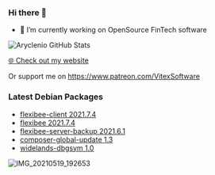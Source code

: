 ### Hi there 👋

- 🔭 I’m currently working on OpenSource FinTech software


![Aryclenio GitHub Stats](https://github-readme-stats.vercel.app/api?username=Vitexus&show_icons=true)


<p><a href="https://vitexsoftware.cz">🌐 Check out my website</a></p>

Or support me on https://www.patreon.com/VitexSoftware

### Latest Debian Packages
<!-- DEBIAN-PACKAGES-LIST:START -->
- [flexibee-client 2021.7.4](https://vitexsoftware.cz/package.php?package=flexibee-client)
- [flexibee 2021.7.4](https://vitexsoftware.cz/package.php?package=flexibee)
- [flexibee-server-backup 2021.6.1](https://vitexsoftware.cz/package.php?package=flexibee-server-backup)
- [composer-global-update 1.3](https://vitexsoftware.cz/package.php?package=composer-global-update)
- [widelands-dbgsym 1.0](https://vitexsoftware.cz/package.php?package=widelands-dbgsym)
<!-- DEBIAN-PACKAGES-LIST:END -->

![IMG_20210519_192653](https://user-images.githubusercontent.com/2621130/120022731-1bd48900-bfed-11eb-90f9-4f88f560b8b7.jpg)

<!--
**Vitexus/Vitexus** is a ✨ _special_ ✨ repository because its `README.md` (this file) appears on your GitHub profile.

Here are some ideas to get you started:

- 🌱 I’m currently learning ...
- 👯 I’m looking to collaborate on ...
- 🤔 I’m looking for help with ...
- 💬 Ask me about ...
- 📫 How to reach me: ...
- 😄 Pronouns: ...
- ⚡ Fun fact: ...
-->
